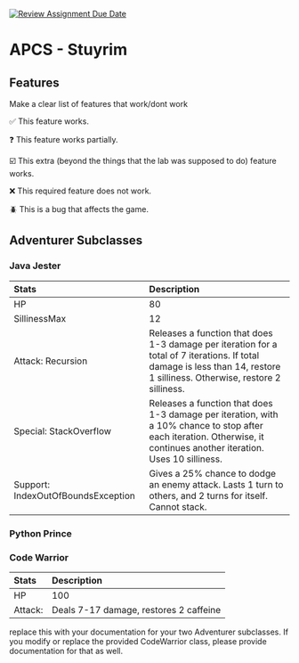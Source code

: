 [![Review Assignment Due Date](https://classroom.github.com/assets/deadline-readme-button-22041afd0340ce965d47ae6ef1cefeee28c7c493a6346c4f15d667ab976d596c.svg)](https://classroom.github.com/a/KprAwj1n)
# APCS - Stuyrim

## Features

Make a clear list of features that work/dont work

:white_check_mark: This feature works.

:question: This feature works partially.

:ballot_box_with_check: This extra (beyond the things that the lab was supposed to do) feature works.

:x: This required feature does not work.

:beetle: This is a bug that affects the game.


## Adventurer Subclasses
### Java Jester
| Stats | Description |
|:------|:------------|
| HP | 80 |
| SillinessMax | 12 |
| Attack: Recursion | Releases a function that does 1-3 damage per iteration for a total of 7 iterations. If total damage is less than 14, restore 1 silliness. Otherwise, restore 2 silliness.|
| Special: StackOverflow | Releases a function that does 1-3 damage per iteration, with a 10% chance to stop after each iteration. Otherwise, it continues another iteration. Uses 10 silliness. |
| Support: IndexOutOfBoundsException| Gives a 25% chance to dodge an enemy attack. Lasts 1 turn to others, and 2 turns for itself. Cannot stack. |
### Python Prince
### Code Warrior
| Stats | Description |
|:------|:------------|
| HP | 100 |
| Attack: | Deals 7-17 damage, restores 2 caffeine|
replace this with your documentation for your two Adventurer subclasses. If you modify or replace the provided CodeWarrior class, please provide documentation for that as well.

